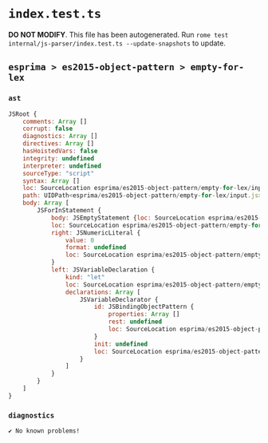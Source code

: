 # `index.test.ts`

**DO NOT MODIFY**. This file has been autogenerated. Run `rome test internal/js-parser/index.test.ts --update-snapshots` to update.

## `esprima > es2015-object-pattern > empty-for-lex`

### `ast`

```javascript
JSRoot {
	comments: Array []
	corrupt: false
	diagnostics: Array []
	directives: Array []
	hasHoistedVars: false
	integrity: undefined
	interpreter: undefined
	sourceType: "script"
	syntax: Array []
	loc: SourceLocation esprima/es2015-object-pattern/empty-for-lex/input.js 1:0-2:0
	path: UIDPath<esprima/es2015-object-pattern/empty-for-lex/input.js>
	body: Array [
		JSForInStatement {
			body: JSEmptyStatement {loc: SourceLocation esprima/es2015-object-pattern/empty-for-lex/input.js 1:17-1:18}
			loc: SourceLocation esprima/es2015-object-pattern/empty-for-lex/input.js 1:0-1:18
			right: JSNumericLiteral {
				value: 0
				format: undefined
				loc: SourceLocation esprima/es2015-object-pattern/empty-for-lex/input.js 1:15-1:16
			}
			left: JSVariableDeclaration {
				kind: "let"
				loc: SourceLocation esprima/es2015-object-pattern/empty-for-lex/input.js 1:5-1:11
				declarations: Array [
					JSVariableDeclarator {
						id: JSBindingObjectPattern {
							properties: Array []
							rest: undefined
							loc: SourceLocation esprima/es2015-object-pattern/empty-for-lex/input.js 1:9-1:11
						}
						init: undefined
						loc: SourceLocation esprima/es2015-object-pattern/empty-for-lex/input.js 1:9-1:11
					}
				]
			}
		}
	]
}
```

### `diagnostics`

```
✔ No known problems!

```
